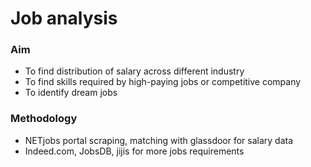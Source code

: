# Job analysis
### Aim
- To find distribution of salary across different industry
- To find skills required by high-paying jobs or competitive company
- To identify dream jobs

### Methodology
- NETjobs portal scraping, matching with glassdoor for salary data
- Indeed.com, JobsDB, jijis for more jobs requirements


